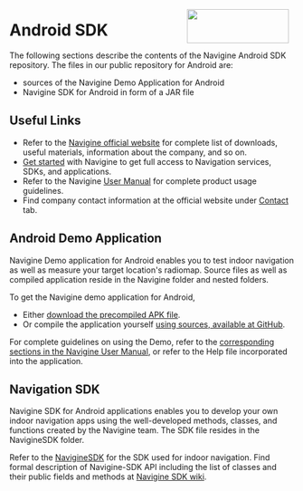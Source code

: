 <a href="http://navigine.com"><img src="https://navigine.com/wp-content/themes/flat-theme/assets/images/img/w_menuLogo.svg" align="right" height="60" width="180" hspace="10" vspace="5"></a>

# Android SDK

The following sections describe the contents of the Navigine Android SDK repository. The files in our public repository for Android are:

- sources of the Navigine Demo Application for Android
- Navigine SDK for Android in form of a JAR file

## Useful Links

- Refer to the [Navigine official website](https://navigine.com/) for complete list of downloads, useful materials, information about the company, and so on.
- [Get started](http://client.navigine.com/login) with Navigine to get full access to Navigation services, SDKs, and applications.
- Refer to the Navigine [User Manual](http://docs.navigine.com/) for complete product usage guidelines.
- Find company contact information at the official website under <a href="https://navigine.com/contacts/">Contact</a> tab.

## Android Demo Application

Navigine Demo application for Android enables you to test indoor navigation as well as measure your target location's radiomap.
Source files as well as compiled application reside in the Navigine folder and nested folders.

To get the Navigine demo application for Android,

- Either [download the precompiled APK file](https://github.com/Navigine/Android-SDK/blob/master/Navigine_Demo/NavigineDemo-debug.apk).
- Or compile the application yourself [using sources, available at GitHub](https://github.com/Navigine/Android-SDK/tree/master/Navigine_Demo>).

For complete guidelines on using the Demo, refer to the [corresponding sections in the Navigine User Manual](http://docs.navigine.com/ud_android_demo.html), or refer to the Help file incorporated into the application.

## Navigation SDK

Navigine SDK for Android applications enables you to develop your own indoor navigation apps using the well-developed methods, classes, and functions created by the Navigine team.
The SDK file resides in the NavigineSDK folder.

Refer to the [NavigineSDK](https://github.com/Navigine/Android-SDK/tree/master/NavigineSDK) for the SDK used for indoor navigation.
Find formal description of Navigine-SDK API including the list of classes and their public fields and methods at [Navigine SDK wiki](https://github.com/Navigine/Android-SDK/wiki).
